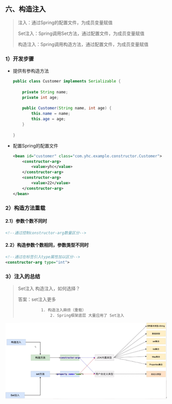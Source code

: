 ## 六、构造注入

> 注入：通过Spring的配置文件，为成员变量赋值
>
> Set注入：Spring调用Set方法，通过配置文件，为成员变量赋值
>
> 构造注入：Spring调用构造方法，通过配置文件，为成员变量赋值

### 1）开发步骤

- 提供有参构造方法

  ```Java
  public class Customer implements Serializable {
  
      private String name;
      private int age;
  
      public Customer(String name, int age) {
          this.name = name;
          this.age = age;
      }
  
  }
  ```

- 配置Spring的配置文件

    ```xml
    <bean id="customer" class="com.yhc.example.constructor.Customer">
        <constructor-arg>
            <value>yhc</value>
        </constructor-arg>
        <constructor-arg>
            <value>22</value>
        </constructor-arg>
    </bean>
    ```

### 2）构造方法重载

#### 2.1）参数个数不同时

```xml
<!--通过控制constructor-arg数量区分-->
```

#### 2.2）构造参数个数相同，参数类型不同时

```xml
<!--通过在标签引入type属性加以区分-->
<constructor-arg type="int">
```

### 3）注入的总结

> Set注入 构造注入，如何选择？
>
> 答案：set注入更多
>
> 				1. 构造注入麻烦（重载）
>    				2. Spring框架底层 大量应用了 Set注入

![Injection](./_Images/Injection.png)